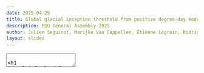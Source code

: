 ```yaml
---
date: 2025-04-29
title: Global glacial inception threshold from positive degree-day modelling
description: EGU General Assembly 2025
author: Julien Seguinot, Marijke Van Cappellen, Etienne Legrain, Rodrigo Aguayo, Lander Van Tricht, Andreas Born, and Harry Zekollari
layout: slides
---
```


<!-- can't be moved to template -->
<section data-markdown data-separator-notes="^:::">
<textarea data-template>

# Global glacial inception threshold <br> from positive degree-day modelling

<!-- .element: style="padding-top: 2em; text-shadow: 0 0 100px #000;" -->

<div class="titlebox" >

<!-- .slide: data-background-image="https://live.staticflickr.com/65535/48968011203_c9c640445c_k.jpg" -->

<!-- **Global glacial inception threshold from positive degree-day modelling.** -->
[J. Seguinot](https://juseg.dev), M. Van Cappellen, E. Legrain, R. Aguayo, L.
Van Tricht, A. Born, and H. Zekollari. EGU, 29 Apr 2025.
[[html](https://juseg.dev/slides/250429-egu-inception/)]

</div>

---

### Glaciers and paleoglaciers
<div class="r-stack r-stretch">
  <img src="../assets/figures/worldmap_glaciers.png">
  <img src="../assets/figures/worldmap_paleoglaciers.png" class="fragment">
</div>
<div>
  <span style="font-size: 1.5em">-4.8±2.5°C</span></br>
  <span style="font-size: 0.75em">(Kageyama et al., 2021)</span>
</div>

<!-- .element: class="blue fragment" style="bottom: 0; margin: 0; padding: 2em 3em; position: absolute" -->

---

### Glaciation modes

<div class="r-stack r-stretch">
  <img src="../assets/figures/glopdd_cartoon_climate.png">
  <img src="../assets/figures/glopdd_cartoon_relief.png" class="fragment">
</div>

---

### Global degree-day modelling

- CHELSA-W5E5 ca. 1 km input climate (T, P, σ)
- Temperature offset +4.0, +3.8, ..., -20.0 K
- Postive degree-day mass balance  model

~

→ Global **glacial inception threshold**<br>
(temperature change needed to begin glacier growth)

---

### Glacial inception threshold

<img class="r-stretch" src="../assets/figures/glopdd_world_cw5e5.png">

---

### Vs. current equilibrium lines

<div class="r-stack r-stretch">
  <img src="../assets/figures/glopdd_zonal_oggm.png">
  <img src="../assets/figures/glopdd_zonal_elas.png" class="fragment">
  <img src="../assets/figures/glopdd_zonal_cw5e5.png" class="fragment">
</div>

---

### Vs. PMIP4 and LGM equilibrium lines

<img class="r-stretch" src="../assets/figures/glopdd_pmip4_cw5e5.png">

See also poster **EGU25-6672** by Van Cappellen et al.

---

### Glacial inception on the Austria Center

<div class="multicol">
  <div class="column">
    <img src="../assets/figures/glopdd_vienna_cw5e5.png">
  </div>
  <div class="column">
    <p>(but glaciers from the Alps would flow here first)</p>
  </div>
</div>

::: TODO: add bglacier photo, bglacier and FWO logos.

<!-- can't be moved to template -->
</textarea>
</section>

